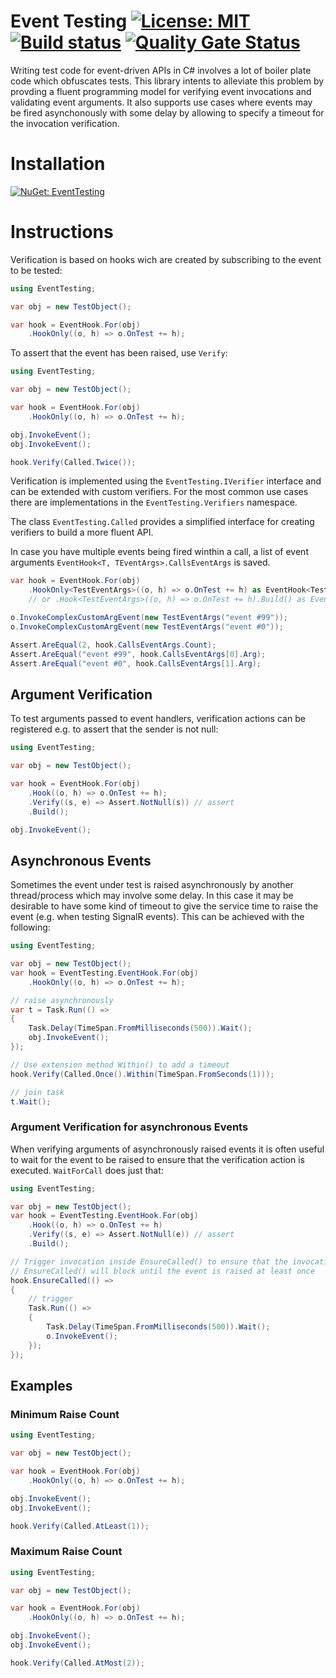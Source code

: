 # Event Testing [![License: MIT](https://img.shields.io/badge/License-MIT-yellow.svg)](https://opensource.org/licenses/MIT) [![Build status](https://ci.appveyor.com/api/projects/status/0wckkllo1i5n8c49?svg=true)](https://ci.appveyor.com/project/f-tischler/eventtesting) [![Quality Gate Status](https://sonarcloud.io/api/project_badges/measure?project=f-tischler_EventTesting&metric=alert_status)](https://sonarcloud.io/dashboard?id=f-tischler_EventTesting)

Writing test code for event-driven APIs in C# involves a lot of boiler plate code which obfuscates tests. This library intents to alleviate this problem by provding a fluent programming model for verifying event invocations and validating event arguments. It also supports use cases where events may be fired asynchonously with some delay by allowing to specify a timeout for the invocation verification.

# Installation

[![NuGet: EventTesting](https://img.shields.io/nuget/v/ftischler.EventTesting?style=for-the-badge&logo=nuget)](https://www.nuget.org/packages/ftischler.EventTesting/)

# Instructions

Verification is based on hooks wich are created by subscribing to the event to be tested:

```cs
using EventTesting;

var obj = new TestObject();

var hook = EventHook.For(obj)
    .HookOnly((o, h) => o.OnTest += h);
``` 

To assert that the event has been raised, use `Verify`:

```cs
using EventTesting;

var obj = new TestObject();

var hook = EventHook.For(obj)
    .HookOnly((o, h) => o.OnTest += h);

obj.InvokeEvent();
obj.InvokeEvent();

hook.Verify(Called.Twice());
```

Verification is implemented using the `EventTesting.IVerifier` interface and can be extended with custom verifiers. For the most common use cases there are implementations in the `EventTesting.Verifiers` namespace. 

The class `EventTesting.Called` provides a simplified interface for creating verifiers to build a more fluent API.

In case you have multiple events being fired winthin a call, a list of event arguments `EventHook<T, TEventArgs>.CallsEventArgs` is saved.

```cs
var hook = EventHook.For(obj)
    .HookOnly<TestEventArgs>((o, h) => o.OnTest += h) as EventHook<TestObject, TestEventArgs>;
    // or .Hook<TestEventArgs>((o, h) => o.OnTest += h).Build() as EventHook<TestObject, TestEventArgs>

o.InvokeComplexCustomArgEvent(new TestEventArgs("event #99"));
o.InvokeComplexCustomArgEvent(new TestEventArgs("event #0"));

Assert.AreEqual(2, hook.CallsEventArgs.Count);
Assert.AreEqual("event #99", hook.CallsEventArgs[0].Arg);
Assert.AreEqual("event #0", hook.CallsEventArgs[1].Arg);
```

## Argument Verification

To test arguments passed to event handlers, verification actions can be registered e.g. to assert that the sender is not null:

```cs
using EventTesting;

var obj = new TestObject();

var hook = EventHook.For(obj)
    .Hook((o, h) => o.OnTest += h);
    .Verify((s, e) => Assert.NotNull(s)) // assert
    .Build();

obj.InvokeEvent();
```

## Asynchronous Events

Sometimes the event under test is raised asynchronously by another thread/process which may involve some delay. In this case it may be desirable to have some kind of timeout to give the service time to raise the event (e.g. when testing SignalR events). This can be achieved with the following:

```cs
using EventTesting;

var obj = new TestObject();
var hook = EventTesting.EventHook.For(obj)
    .HookOnly((o, h) => o.OnTest += h);

// raise asynchronously
var t = Task.Run(() =>
{
    Task.Delay(TimeSpan.FromMilliseconds(500)).Wait();
    obj.InvokeEvent();
});

// Use extension method Within() to add a timeout
hook.Verify(Called.Once().Within(TimeSpan.FromSeconds(1)));

// join task
t.Wait();
```
### Argument Verification for asynchronous Events

When verifying arguments of asynchronously raised events it is often useful to wait for the event to be raised to ensure that the verification action is executed. `WaitForCall` does just that:

```cs
using EventTesting;

var obj = new TestObject();
var hook = EventTesting.EventHook.For(obj)
    .Hook((o, h) => o.OnTest += h)
    .Verify((s, e) => Assert.NotNull(e)) // assert
    .Build();

// Trigger invocation inside EnsureCalled() to ensure that the invocation is picked up
// EnsureCalled() will block until the event is raised at least once
hook.EnsureCalled(() => 
{
    // trigger
    Task.Run(() =>
    {
        Task.Delay(TimeSpan.FromMilliseconds(500)).Wait();
        o.InvokeEvent();
    });
});
```

## Examples

### Minimum Raise Count

```cs
using EventTesting;

var obj = new TestObject();

var hook = EventHook.For(obj)
    .HookOnly((o, h) => o.OnTest += h);

obj.InvokeEvent();
obj.InvokeEvent();

hook.Verify(Called.AtLeast(1));
```
### Maximum Raise Count

```cs
using EventTesting;

var obj = new TestObject();

var hook = EventHook.For(obj)
    .HookOnly((o, h) => o.OnTest += h);

obj.InvokeEvent();
obj.InvokeEvent();

hook.Verify(Called.AtMost(2));
```

